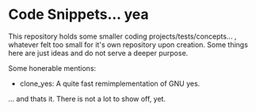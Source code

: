 # Code Snippets... yea

This repository holds some smaller coding projects/tests/concepts... , whatever felt too small for it's own repository upon creation.
Some things here are just ideas and do not serve a deeper purpose.

Some honerable mentions:
- clone_yes: A quite fast remimplementation of GNU yes.

... and thats it. There is not a lot to show off, yet.

